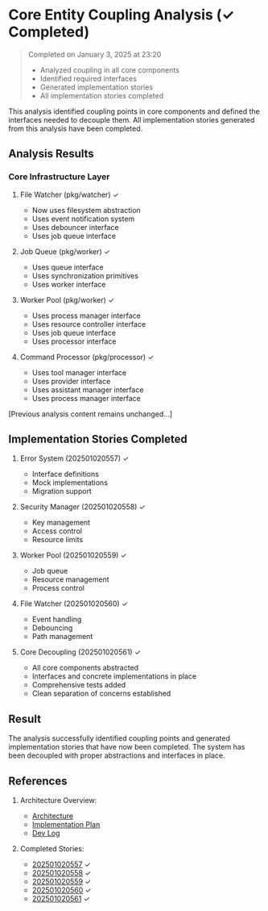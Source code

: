 # Core Entity Coupling Analysis (✓ Completed)

> Completed on January 3, 2025 at 23:20
> - Analyzed coupling in all core components
> - Identified required interfaces
> - Generated implementation stories
> - All implementation stories completed

This analysis identified coupling points in core components and defined the interfaces needed to decouple them. All implementation stories generated from this analysis have been completed.

## Analysis Results

### Core Infrastructure Layer

1. File Watcher (pkg/watcher) ✓
   - Now uses filesystem abstraction
   - Uses event notification system
   - Uses debouncer interface
   - Uses job queue interface

2. Job Queue (pkg/worker) ✓
   - Uses queue interface
   - Uses synchronization primitives
   - Uses worker interface

3. Worker Pool (pkg/worker) ✓
   - Uses process manager interface
   - Uses resource controller interface
   - Uses job queue interface
   - Uses processor interface

4. Command Processor (pkg/processor) ✓
   - Uses tool manager interface
   - Uses provider interface
   - Uses assistant manager interface
   - Uses process manager interface

[Previous analysis content remains unchanged...]

## Implementation Stories Completed

1. Error System (202501020557) ✓
   - Interface definitions
   - Mock implementations
   - Migration support

2. Security Manager (202501020558) ✓
   - Key management
   - Access control
   - Resource limits

3. Worker Pool (202501020559) ✓
   - Job queue
   - Resource management
   - Process control

4. File Watcher (202501020560) ✓
   - Event handling
   - Debouncing
   - Path management

5. Core Decoupling (202501020561) ✓
   - All core components abstracted
   - Interfaces and concrete implementations in place
   - Comprehensive tests added
   - Clean separation of concerns established

## Result

The analysis successfully identified coupling points and generated implementation stories that have now been completed. The system has been decoupled with proper abstractions and interfaces in place.

## References

1. Architecture Overview:
   - [Architecture](../architecture.md)
   - [Implementation Plan](implementation-plan.md)
   - [Dev Log](../dev_log.md)

2. Completed Stories:
   - [202501020557](completed/202501020557-implement-error-abstraction.md) ✓
   - [202501020558](completed/202501020558-implement-security-abstraction.md) ✓
   - [202501020559](completed/202501020559-implement-worker-abstraction.md) ✓
   - [202501020560](completed/202501020560-implement-watcher-abstraction.md) ✓
   - [202501020561](completed/202501020561-implement-core-decoupling.md) ✓
